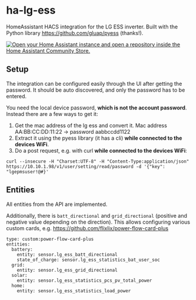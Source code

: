 # ha-lg-ess
HomeAssistant HACS integration for the LG ESS inverter.
Built with the Python library https://github.com/gluap/pyess (thanks!).

[![Open your Home Assistant instance and open a repository inside the Home Assistant Community Store.](https://my.home-assistant.io/badges/hacs_repository.svg)](https://my.home-assistant.io/redirect/hacs_repository/?owner=dkarv&repository=ha-lg-ess)



## Setup

The integration can be configured easily through the UI after getting the password. It should be auto discovered, and only the password has to be entered.


You need the local device password, __which is not the account password__. Instead there are a few ways to get it:

1. Get the mac address of the lg ess and convert it. Mac address AA:BB:CC:DD:11:22 -> password aabbccdd1122
2. Extract it using the pyess library (it has a cli) __while connected to the devices WiFi__.
3. Do a post request, e.g. with curl __while connected to the devices WiFi__:
```
curl --insecure -H "Charset:UTF-8" -H "Content-Type:application/json" https://10.10.1.98/v1/user/setting/read/password -d '{"key": "lgepmsuser!@#}'
```


## Entities

All entities from the API are implemented.

Additionally, there is `batt_directional` and `grid_directional` (positive and negative value depending on the direction). This allows configuring various custom cards, e.g. https://github.com/flixlix/power-flow-card-plus
```
type: custom:power-flow-card-plus
entities:
  battery:
    entity: sensor.lg_ess_batt_directional
    state_of_charge: sensor.lg_ess_statistics_bat_user_soc
  grid:
    entity: sensor.lg_ess_grid_directional
  solar:
    entity: sensor.lg_ess_statistics_pcs_pv_total_power
  home:
    entity: sensor.lg_ess_statistics_load_power
```
